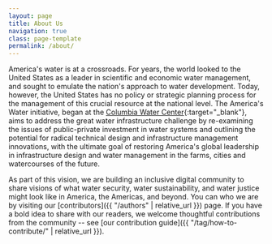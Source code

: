 ```yaml
---
layout: page
title: About Us
navigation: true
class: page-template
permalink: /about/
---
```


America's water is at a crossroads.
For years, the world looked to the United States as a leader in scientific and economic water management, and sought to emulate the nation's approach to water development.
Today, however, the United States has no policy or strategic planning process for the management of this crucial resource at the national level.
The America's Water initiative, began at the [Columbia Water Center](https://water.columbia.edu){:target="_blank"}, aims to address the great water infrastructure challenge by re-examining the issues of public-private investment in water systems and outlining the potential for radical technical design and infrastructure management innovations, with the ultimate goal of restoring America's global leadership in infrastructure design and water management in the farms, cities and watercourses of the future.


As part of this vision, we are building an inclusive digital community to share visions of what water security, water sustainability, and water justice might look like in America, the Americas, and beyond.
You can who we are by visiting our [contributors]({{ "/authors" | relative_url }}) page.
If you have a bold idea to share with our readers, we welcome thoughtful contributions from the community -- see [our contribution guide]({{ "/tag/how-to-contribute/" | relative_url }}).
